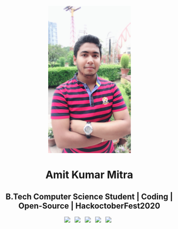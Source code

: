<p align="center">
<img src="./img/amit.jpg" height="400">

<h1 align="center">Amit Kumar Mitra</h1>

<h2 align="center">B.Tech Computer Science Student | Coding | Open-Source | HackoctoberFest2020</h2>

<p align='center'>
  <a href="mailto:amit14mitra@gmail.com"> <img height="50" src="img/gmail.png?raw=true"></a>&nbsp;&nbsp;
  <a href="https://www.linkedin.com/in/amit-kumar-mitra-351ba8190/"> <img height="50" src="img/linkedin.png?raw=true"></a>&nbsp;&nbsp;
  <a href="https://medium.com/@amit14mitra"> <img height="50" src="img/medium.png?raw=true"></a>&nbsp;&nbsp;
  <a href="https://twitter.com/@Amitmitra141"> <img height="50" src="img/twitter.png?raw=true"></a>&nbsp;&nbsp;
  <a href="https://github.com/amit14mitra"><img height="50" src="img/website.png?raw=true"></a>&nbsp;&nbsp;
</p>
</p>
